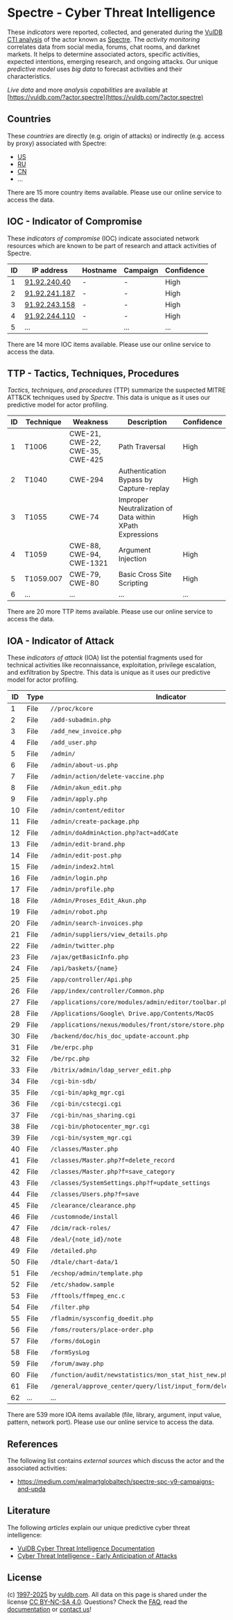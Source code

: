 # Spectre - Cyber Threat Intelligence

These _indicators_ were reported, collected, and generated during the [VulDB CTI analysis](https://vuldb.com/?kb.cti) of the actor known as [Spectre](https://vuldb.com/?actor.spectre). The _activity monitoring_ correlates data from social media, forums, chat rooms, and darknet markets. It helps to determine associated actors, specific activities, expected intentions, emerging research, and ongoing attacks. Our unique _predictive model_ uses _big data_ to forecast activities and their characteristics.

_Live data_ and more _analysis capabilities_ are available at [https://vuldb.com/?actor.spectre](https://vuldb.com/?actor.spectre)

## Countries

These _countries_ are directly (e.g. origin of attacks) or indirectly (e.g. access by proxy) associated with Spectre:

* [US](https://vuldb.com/?country.us)
* [RU](https://vuldb.com/?country.ru)
* [CN](https://vuldb.com/?country.cn)
* ...

There are 15 more country items available. Please use our online service to access the data.

## IOC - Indicator of Compromise

These _indicators of compromise_ (IOC) indicate associated network resources which are known to be part of research and attack activities of Spectre.

ID | IP address | Hostname | Campaign | Confidence
-- | ---------- | -------- | -------- | ----------
1 | [91.92.240.40](https://vuldb.com/?ip.91.92.240.40) | - | - | High
2 | [91.92.241.187](https://vuldb.com/?ip.91.92.241.187) | - | - | High
3 | [91.92.243.158](https://vuldb.com/?ip.91.92.243.158) | - | - | High
4 | [91.92.244.110](https://vuldb.com/?ip.91.92.244.110) | - | - | High
5 | ... | ... | ... | ...

There are 14 more IOC items available. Please use our online service to access the data.

## TTP - Tactics, Techniques, Procedures

_Tactics, techniques, and procedures_ (TTP) summarize the suspected MITRE ATT&CK techniques used by _Spectre_. This data is unique as it uses our predictive model for actor profiling.

ID | Technique | Weakness | Description | Confidence
-- | --------- | -------- | ----------- | ----------
1 | T1006 | CWE-21, CWE-22, CWE-35, CWE-425 | Path Traversal | High
2 | T1040 | CWE-294 | Authentication Bypass by Capture-replay | High
3 | T1055 | CWE-74 | Improper Neutralization of Data within XPath Expressions | High
4 | T1059 | CWE-88, CWE-94, CWE-1321 | Argument Injection | High
5 | T1059.007 | CWE-79, CWE-80 | Basic Cross Site Scripting | High
6 | ... | ... | ... | ...

There are 20 more TTP items available. Please use our online service to access the data.

## IOA - Indicator of Attack

These _indicators of attack_ (IOA) list the potential fragments used for technical activities like reconnaissance, exploitation, privilege escalation, and exfiltration by Spectre. This data is unique as it uses our predictive model for actor profiling.

ID | Type | Indicator | Confidence
-- | ---- | --------- | ----------
1 | File | `//proc/kcore` | Medium
2 | File | `/add-subadmin.php` | High
3 | File | `/add_new_invoice.php` | High
4 | File | `/add_user.php` | High
5 | File | `/admin/` | Low
6 | File | `/admin/about-us.php` | High
7 | File | `/admin/action/delete-vaccine.php` | High
8 | File | `/Admin/akun_edit.php` | High
9 | File | `/admin/apply.php` | High
10 | File | `/admin/content/editor` | High
11 | File | `/admin/create-package.php` | High
12 | File | `/admin/doAdminAction.php?act=addCate` | High
13 | File | `/admin/edit-brand.php` | High
14 | File | `/admin/edit-post.php` | High
15 | File | `/admin/index2.html` | High
16 | File | `/admin/login.php` | High
17 | File | `/admin/profile.php` | High
18 | File | `/Admin/Proses_Edit_Akun.php` | High
19 | File | `/admin/robot.php` | High
20 | File | `/admin/search-invoices.php` | High
21 | File | `/admin/suppliers/view_details.php` | High
22 | File | `/admin/twitter.php` | High
23 | File | `/ajax/getBasicInfo.php` | High
24 | File | `/api/baskets/{name}` | High
25 | File | `/app/controller/Api.php` | High
26 | File | `/app/index/controller/Common.php` | High
27 | File | `/applications/core/modules/admin/editor/toolbar.php` | High
28 | File | `/Applications/Google\ Drive.app/Contents/MacOS` | High
29 | File | `/applications/nexus/modules/front/store/store.php` | High
30 | File | `/backend/doc/his_doc_update-account.php` | High
31 | File | `/be/erpc.php` | Medium
32 | File | `/be/rpc.php` | Medium
33 | File | `/bitrix/admin/ldap_server_edit.php` | High
34 | File | `/cgi-bin-sdb/` | High
35 | File | `/cgi-bin/apkg_mgr.cgi` | High
36 | File | `/cgi-bin/cstecgi.cgi` | High
37 | File | `/cgi-bin/nas_sharing.cgi` | High
38 | File | `/cgi-bin/photocenter_mgr.cgi` | High
39 | File | `/cgi-bin/system_mgr.cgi` | High
40 | File | `/classes/Master.php` | High
41 | File | `/classes/Master.php?f=delete_record` | High
42 | File | `/classes/Master.php?f=save_category` | High
43 | File | `/classes/SystemSettings.php?f=update_settings` | High
44 | File | `/classes/Users.php?f=save` | High
45 | File | `/clearance/clearance.php` | High
46 | File | `/customnode/install` | High
47 | File | `/dcim/rack-roles/` | High
48 | File | `/deal/{note_id}/note` | High
49 | File | `/detailed.php` | High
50 | File | `/dtale/chart-data/1` | High
51 | File | `/ecshop/admin/template.php` | High
52 | File | `/etc/shadow.sample` | High
53 | File | `/fftools/ffmpeg_enc.c` | High
54 | File | `/filter.php` | Medium
55 | File | `/fladmin/sysconfig_doedit.php` | High
56 | File | `/foms/routers/place-order.php` | High
57 | File | `/forms/doLogin` | High
58 | File | `/formSysLog` | Medium
59 | File | `/forum/away.php` | High
60 | File | `/function/audit/newstatistics/mon_stat_hist_new.php` | High
61 | File | `/general/approve_center/query/list/input_form/delete_data_attach.php` | High
62 | ... | ... | ...

There are 539 more IOA items available (file, library, argument, input value, pattern, network port). Please use our online service to access the data.

## References

The following list contains _external sources_ which discuss the actor and the associated activities:

* https://medium.com/walmartglobaltech/spectre-spc-v9-campaigns-and-upda

## Literature

The following _articles_ explain our unique predictive cyber threat intelligence:

* [VulDB Cyber Threat Intelligence Documentation](https://vuldb.com/?kb.cti)
* [Cyber Threat Intelligence - Early Anticipation of Attacks](https://www.scip.ch/en/?labs.20201022)

## License

(c) [1997-2025](https://vuldb.com/?kb.changelog) by [vuldb.com](https://vuldb.com/?kb.about). All data on this page is shared under the license [CC BY-NC-SA 4.0](https://creativecommons.org/licenses/by-nc-sa/4.0/). Questions? Check the [FAQ](https://vuldb.com/?kb.faq), read the [documentation](https://vuldb.com/?kb) or [contact us](https://vuldb.com/?contact)!
